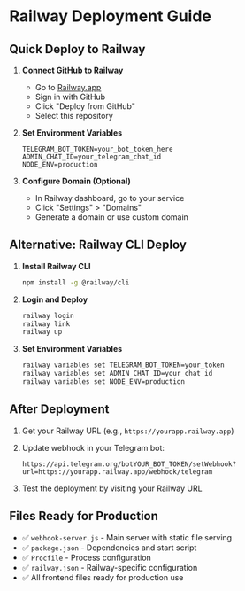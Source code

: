 # Railway Deployment Guide

## Quick Deploy to Railway

1. **Connect GitHub to Railway**
   - Go to [Railway.app](https://railway.app)
   - Sign in with GitHub
   - Click "Deploy from GitHub"
   - Select this repository

2. **Set Environment Variables**
   ```
   TELEGRAM_BOT_TOKEN=your_bot_token_here
   ADMIN_CHAT_ID=your_telegram_chat_id
   NODE_ENV=production
   ```

3. **Configure Domain (Optional)**
   - In Railway dashboard, go to your service
   - Click "Settings" > "Domains"
   - Generate a domain or use custom domain

## Alternative: Railway CLI Deploy

1. **Install Railway CLI**
   ```bash
   npm install -g @railway/cli
   ```

2. **Login and Deploy**
   ```bash
   railway login
   railway link
   railway up
   ```

3. **Set Environment Variables**
   ```bash
   railway variables set TELEGRAM_BOT_TOKEN=your_token
   railway variables set ADMIN_CHAT_ID=your_chat_id
   railway variables set NODE_ENV=production
   ```

## After Deployment

1. Get your Railway URL (e.g., `https://yourapp.railway.app`)
2. Update webhook in your Telegram bot:
   ```
   https://api.telegram.org/botYOUR_BOT_TOKEN/setWebhook?url=https://yourapp.railway.app/webhook/telegram
   ```

3. Test the deployment by visiting your Railway URL

## Files Ready for Production

- ✅ `webhook-server.js` - Main server with static file serving
- ✅ `package.json` - Dependencies and start script
- ✅ `Procfile` - Process configuration
- ✅ `railway.json` - Railway-specific configuration
- ✅ All frontend files ready for production use